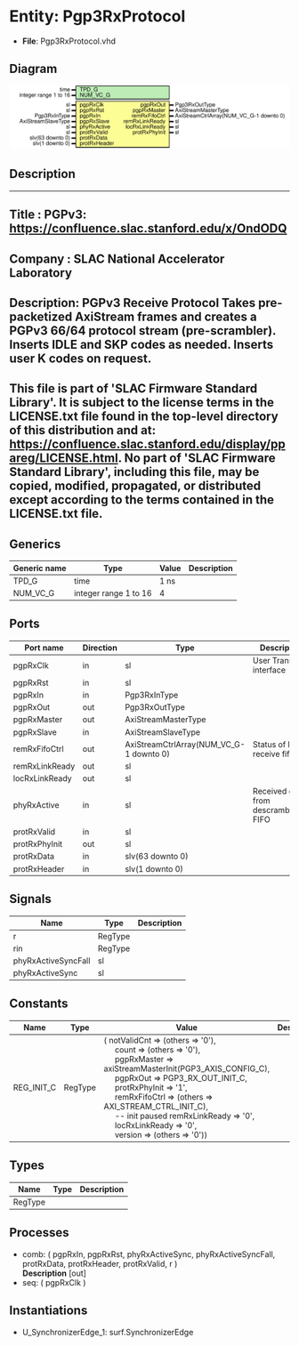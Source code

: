 # Entity: Pgp3RxProtocol

- **File**: Pgp3RxProtocol.vhd
## Diagram

![Diagram](Pgp3RxProtocol.svg "Diagram")
## Description

-----------------------------------------------------------------------------
 Title      : PGPv3: https://confluence.slac.stanford.edu/x/OndODQ
-----------------------------------------------------------------------------
 Company    : SLAC National Accelerator Laboratory
-----------------------------------------------------------------------------
 Description: PGPv3 Receive Protocol
 Takes pre-packetized AxiStream frames and creates a PGPv3 66/64 protocol
 stream (pre-scrambler). Inserts IDLE and SKP codes as needed. Inserts
 user K codes on request.
-----------------------------------------------------------------------------
 This file is part of 'SLAC Firmware Standard Library'.
 It is subject to the license terms in the LICENSE.txt file found in the
 top-level directory of this distribution and at:
    https://confluence.slac.stanford.edu/display/ppareg/LICENSE.html.
 No part of 'SLAC Firmware Standard Library', including this file,
 may be copied, modified, propagated, or distributed except according to
 the terms contained in the LICENSE.txt file.
-----------------------------------------------------------------------------
## Generics

| Generic name | Type                  | Value | Description |
| ------------ | --------------------- | ----- | ----------- |
| TPD_G        | time                  | 1 ns  |             |
| NUM_VC_G     | integer range 1 to 16 | 4     |             |
## Ports

| Port name      | Direction | Type                                    | Description                           |
| -------------- | --------- | --------------------------------------- | ------------------------------------- |
| pgpRxClk       | in        | sl                                      | User Transmit interface               |
| pgpRxRst       | in        | sl                                      |                                       |
| pgpRxIn        | in        | Pgp3RxInType                            |                                       |
| pgpRxOut       | out       | Pgp3RxOutType                           |                                       |
| pgpRxMaster    | out       | AxiStreamMasterType                     |                                       |
| pgpRxSlave     | in        | AxiStreamSlaveType                      |                                       |
| remRxFifoCtrl  | out       | AxiStreamCtrlArray(NUM_VC_G-1 downto 0) | Status of local receive fifos         |
| remRxLinkReady | out       | sl                                      |                                       |
| locRxLinkReady | out       | sl                                      |                                       |
| phyRxActive    | in        | sl                                      | Received data from descramber/CC FIFO |
| protRxValid    | in        | sl                                      |                                       |
| protRxPhyInit  | out       | sl                                      |                                       |
| protRxData     | in        | slv(63 downto 0)                        |                                       |
| protRxHeader   | in        | slv(1 downto 0)                         |                                       |
## Signals

| Name                | Type    | Description |
| ------------------- | ------- | ----------- |
| r                   | RegType |             |
| rin                 | RegType |             |
| phyRxActiveSyncFall | sl      |             |
| phyRxActiveSync     | sl      |             |
## Constants

| Name       | Type    | Value                                                                                                                                                                                                                                                                                                                                                                                                                                                                                                                                                                                                                                                                                                         | Description |
| ---------- | ------- | ------------------------------------------------------------------------------------------------------------------------------------------------------------------------------------------------------------------------------------------------------------------------------------------------------------------------------------------------------------------------------------------------------------------------------------------------------------------------------------------------------------------------------------------------------------------------------------------------------------------------------------------------------------------------------------------------------------- | ----------- |
| REG_INIT_C | RegType |  (       notValidCnt    => (others => '0'),<br><span style="padding-left:20px">       count          => (others => '0'),<br><span style="padding-left:20px">       pgpRxMaster    => axiStreamMasterInit(PGP3_AXIS_CONFIG_C),<br><span style="padding-left:20px">       pgpRxOut       => PGP3_RX_OUT_INIT_C,<br><span style="padding-left:20px">       protRxPhyInit  => '1',<br><span style="padding-left:20px">       remRxFifoCtrl  => (others => AXI_STREAM_CTRL_INIT_C),<br><span style="padding-left:20px">  -- init paused       remRxLinkReady => '0',<br><span style="padding-left:20px">       locRxLinkReady => '0',<br><span style="padding-left:20px">       version        => (others => '0')) |             |
## Types

| Name    | Type | Description |
| ------- | ---- | ----------- |
| RegType |      |             |
## Processes
- comb: ( pgpRxIn, pgpRxRst, phyRxActiveSync, phyRxActiveSyncFall, protRxData,
                   protRxHeader, protRxValid, r )
</br>**Description**
 [out] 
- seq: ( pgpRxClk )
## Instantiations

- U_SynchronizerEdge_1: surf.SynchronizerEdge
